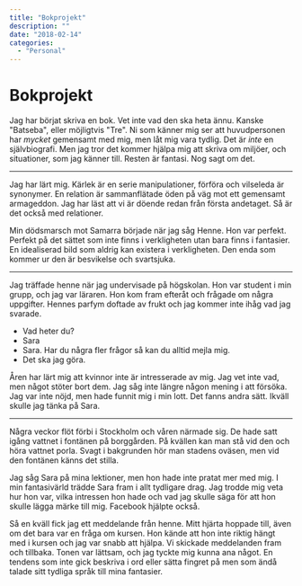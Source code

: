 ```yaml
---
title: "Bokprojekt"
description: ""
date: "2018-02-14"
categories:
  - "Personal"
---
```


# Bokprojekt

Jag har börjat skriva en bok. Vet inte vad den ska heta ännu. Kanske "Batseba", eller möjligtvis "Tre". Ni som känner mig ser att huvudpersonen har *mycket* gemensamt med mig, men låt mig vara tydlig. Det är *inte* en självbiografi. Men jag tror det kommer hjälpa mig att skriva om miljöer, och situationer, som jag känner till. Resten är fantasi. Nog sagt om det.

------

Jag har lärt mig. Kärlek är en serie manipulationer, förföra och vilseleda är synonymer. En relation är sammanflätade öden på väg mot ett gemensamt armageddon. Jag har läst att vi är döende redan från första andetaget. Så är det också med relationer.

Min dödsmarsch mot Samarra började när jag såg Henne. Hon var perfekt. Perfekt på det sättet som inte finns i verkligheten utan bara finns i fantasier. En idealiserad bild som aldrig kan existera i verkligheten. Den enda som kommer ur den är besvikelse och svartsjuka.

------

Jag träffade henne när jag undervisade på högskolan. Hon var student i min grupp, och jag var läraren. Hon kom fram efteråt och frågade om några uppgifter. Hennes parfym doftade av frukt och jag kommer inte ihåg vad jag svarade. 

- Vad heter du?
- Sara
- Sara. Har du några fler frågor så kan du alltid mejla mig.
- Det ska jag göra.

Åren har lärt mig att kvinnor inte är intresserade av mig. Jag vet inte vad, men något stöter bort dem. Jag såg inte längre någon mening i att försöka. Jag var inte nöjd, men hade funnit mig i min lott. Det fanns andra sätt. Ikväll skulle jag tänka på Sara.

------

Några veckor flöt förbi i Stockholm och våren närmade sig. De hade satt igång vattnet i fontänen på borggården. På kvällen kan man stå vid den och höra vattnet porla. Svagt i bakgrunden hör man stadens oväsen, men vid den fontänen känns det stilla.

Jag såg Sara på mina lektioner, men hon hade inte pratat mer med mig. I min fantasivärld trädde Sara fram i allt tydligare drag. Jag trodde mig veta hur hon var, vilka intressen hon hade och vad jag skulle säga för att hon skulle lägga märke till mig. Facebook hjälpte också.

Så en kväll fick jag ett meddelande från henne. Mitt hjärta hoppade till, även om det bara var en fråga om kursen. Hon kände att hon inte riktig hängt med i kursen och jag var snabb att hjälpa. Vi skickade meddelanden fram och tillbaka. Tonen var lättsam, och jag tyckte mig kunna ana något. En tendens som inte gick beskriva i ord eller sätta fingret på men som ändå talade sitt tydliga språk till mina fantasier.